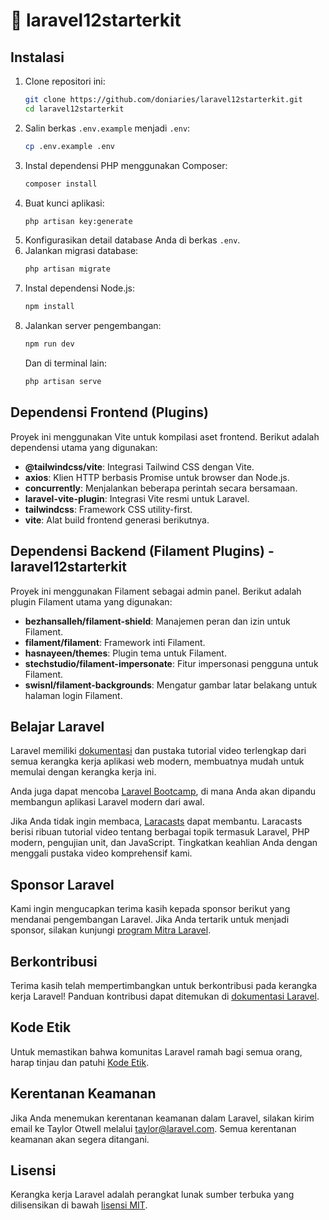 

# 🚀 laravel12starterkit

## Instalasi

1.  Clone repositori ini:
    ```bash
    git clone https://github.com/doniaries/laravel12starterkit.git
    cd laravel12starterkit
    ```
2.  Salin berkas `.env.example` menjadi `.env`:
    ```bash
    cp .env.example .env
    ```
3.  Instal dependensi PHP menggunakan Composer:
    ```bash
    composer install
    ```
4.  Buat kunci aplikasi:
    ```bash
    php artisan key:generate
    ```
5.  Konfigurasikan detail database Anda di berkas `.env`.
6.  Jalankan migrasi database:
    ```bash
    php artisan migrate
    ```
7.  Instal dependensi Node.js:
    ```bash
    npm install
    ```
8.  Jalankan server pengembangan:
    ```bash
    npm run dev
    ```
    Dan di terminal lain:
    ```bash
    php artisan serve
    ```

## Dependensi Frontend (Plugins)

Proyek ini menggunakan Vite untuk kompilasi aset frontend. Berikut adalah dependensi utama yang digunakan:

*   **@tailwindcss/vite**: Integrasi Tailwind CSS dengan Vite.
*   **axios**: Klien HTTP berbasis Promise untuk browser dan Node.js.
*   **concurrently**: Menjalankan beberapa perintah secara bersamaan.
*   **laravel-vite-plugin**: Integrasi Vite resmi untuk Laravel.
*   **tailwindcss**: Framework CSS utility-first.
*   **vite**: Alat build frontend generasi berikutnya.

## Dependensi Backend (Filament Plugins) - laravel12starterkit

Proyek ini menggunakan Filament sebagai admin panel. Berikut adalah plugin Filament utama yang digunakan:

*   **bezhansalleh/filament-shield**: Manajemen peran dan izin untuk Filament.
*   **filament/filament**: Framework inti Filament.
*   **hasnayeen/themes**: Plugin tema untuk Filament.
*   **stechstudio/filament-impersonate**: Fitur impersonasi pengguna untuk Filament.
*   **swisnl/filament-backgrounds**: Mengatur gambar latar belakang untuk halaman login Filament.

## Belajar Laravel

Laravel memiliki [dokumentasi](https://laravel.com/docs) dan pustaka tutorial video terlengkap dari semua kerangka kerja aplikasi web modern, membuatnya mudah untuk memulai dengan kerangka kerja ini.

Anda juga dapat mencoba [Laravel Bootcamp](https://bootcamp.laravel.com), di mana Anda akan dipandu membangun aplikasi Laravel modern dari awal.

Jika Anda tidak ingin membaca, [Laracasts](https://laracasts.com) dapat membantu. Laracasts berisi ribuan tutorial video tentang berbagai topik termasuk Laravel, PHP modern, pengujian unit, dan JavaScript. Tingkatkan keahlian Anda dengan menggali pustaka video komprehensif kami.

## Sponsor Laravel

Kami ingin mengucapkan terima kasih kepada sponsor berikut yang mendanai pengembangan Laravel. Jika Anda tertarik untuk menjadi sponsor, silakan kunjungi [program Mitra Laravel](https://partners.laravel.com).


## Berkontribusi

Terima kasih telah mempertimbangkan untuk berkontribusi pada kerangka kerja Laravel! Panduan kontribusi dapat ditemukan di [dokumentasi Laravel](https://laravel.com/docs/contributions).

## Kode Etik

Untuk memastikan bahwa komunitas Laravel ramah bagi semua orang, harap tinjau dan patuhi [Kode Etik](https://laravel.com/docs/contributions#code-of-conduct).

## Kerentanan Keamanan

Jika Anda menemukan kerentanan keamanan dalam Laravel, silakan kirim email ke Taylor Otwell melalui [taylor@laravel.com](mailto:taylor@laravel.com). Semua kerentanan keamanan akan segera ditangani.

## Lisensi

Kerangka kerja Laravel adalah perangkat lunak sumber terbuka yang dilisensikan di bawah [lisensi MIT](https://opensource.org/licenses/MIT).
